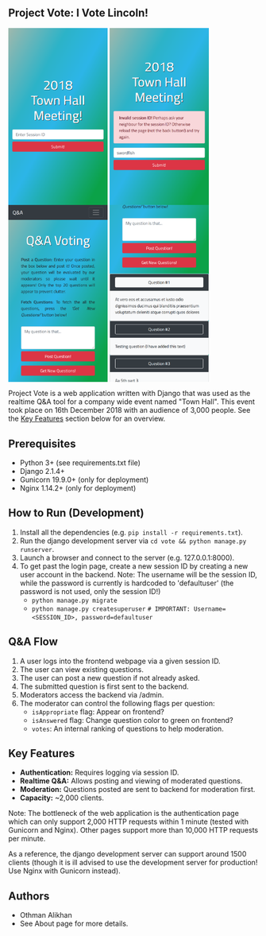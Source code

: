 Project Vote: I Vote Lincoln!
-----------------------------
<p>
  <img align="middle" width=200 src="assets/splash_1.png">
  <img align="middle" width=200 src="assets/splash_2.png">
  <img align="middle" width=200 src="assets/main_1.png">
  <img align="middle" width=200 src="assets/main_2.png">
</p>

Project Vote is a web application written with Django that was used as the 
realtime Q&A tool for a company wide event named "Town Hall". This
event took place on 16th December 2018 with an audience of 3,000 people.
See the [Key Features](#Key-Features) section below for an overview.


Prerequisites
-------------
- Python 3+ (see requirements.txt file)
- Django 2.1.4+
- Gunicorn 19.9.0+ (only for deployment)
- Nginx 1.14.2+ (only for deployment)


How to Run (Development)
------------------------
1. Install all the dependencies (e.g. `pip install -r requirements.txt`).
2. Run the django development server via `cd vote && python manage.py runserver`.
3. Launch a browser and connect to the server (e.g. 127.0.0.1:8000).
4. To get past the login page, create a new session ID by creating a new user account in the backend.
   Note: The username will be the session ID, while the password is currently is hardcoded to 'defaultuser'
   (the password is not used, only the session ID!)
   - `python manage.py migrate`
   - `python manage.py createsuperuser`      `# IMPORTANT: Username=<SESSION_ID>, password=defaultuser`


Q&A Flow
--------
  1. A user logs into the frontend webpage via a given session ID.
  2. The user can view existing questions.
  3. The user can post a new question if not already asked.
  4. The submitted question is first sent to the backend.
  5. Moderators access the backend via <URL>/admin.
  6. The moderator can control the following flags per question:
     - `isAppropriate` flag: Appear on frontend?
     - `isAnswered` flag: Change question color to green on frontend?
     - `votes`:  An internal ranking of questions to help moderation.
               

Key Features
------------
- **Authentication:** Requires logging via session ID.
- **Realtime Q&A:** Allows posting and viewing of moderated questions.
- **Moderation:** Questions posted are sent to backend for moderation first.
- **Capacity:** ~2,000 clients. 

Note: The bottleneck of the web application is the authentication page which 
can only support 2,000 HTTP requests within 1 minute (tested with Gunicorn
and Nginx). Other pages support more than 10,000 HTTP requests per minute.

As a reference, the django development server can support around 1500 clients 
(though it is ill advised to use the development server for production! Use 
Nginx with Gunicorn instead).


Authors
-------
- Othman Alikhan
- See About page for more details.
